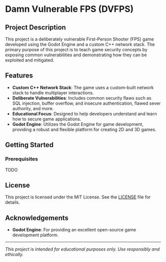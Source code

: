 # Damn Vulnerable FPS (DVFPS)

## Project Description

This project is a deliberately vulnerable First-Person Shooter (FPS) game developed using the Godot Engine and a custom C++ network stack. The primary purpose of this project is to teach game security concepts by exposing common vulnerabilities and demonstrating how they can be exploited and mitigated.

## Features

- **Custom C++ Network Stack**: The game uses a custom-built network stack to handle multiplayer interactions.
- **Deliberate Vulnerabilities**: Includes common security flaws such as SQL injection, buffer overflow, and insecure authentication, flawed sever authority, and more.
- **Educational Focus**: Designed to help developers understand and learn how to secure game applications.
- **Godot Engine**: Utilizes the Godot Engine for game development, providing a robust and flexible platform for creating 2D and 3D games.

## Getting Started

### Prerequisites
TODO

## License

This project is licensed under the MIT License. See the [LICENSE](LICENSE) file for details.

## Acknowledgements

- **Godot Engine**: For providing an excellent open-source game development platform.

---

*This project is intended for educational purposes only. Use responsibly and ethically.*
